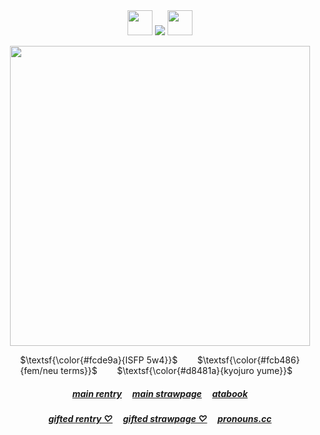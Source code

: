 <div align="center">
<img src="https://64.media.tumblr.com/08f1157e4fb62352185b36afec10b822/67f379b253a55304-79/s75x75_c1/2dd301de7828b4fb0d8607ba40db757cc46bd729.gifv" width="40" height="40" />  <img src="https://komarev.com/ghpvc/?username=kyostro&label=>ᴗ<&color=d96303" /> <img src="https://64.media.tumblr.com/581809eba389f8d2ccce2c57b2eb9b8a/67f379b253a55304-15/s75x75_c1/f4206f7a9cad6744daa64d2f7c4a7afb3c4970be.gifv" width="40" height="40" />
<div align="center">

 <p align="center">
<p align="center"> 


[<img src="https://i.imgur.com/B2qUgut.gif" width="480" height="480" />](https://x.com/renmom0510/status/1945198741847245281)
<p align="center"> 
$\textsf{\color{#fcde9a}{ISFP 5w4}}$ ‎ ‎ ‎ ‎ ‎ ‎ ‎   $\textsf{\color{#fcb486}{fem/neu terms}}$  ‎ ‎ ‎ ‎ ‎ ‎ ‎   $\textsf{\color{#d8481a}{kyojuro yume}}$  ‎ ‎ ‎ 

  ##### ‎‎[main rentry](https://rentry.co/kyostro) ‎ ‎‎  ‎‎ ‎‎ [main strawpage](https://kyojurodraws.straw.page/) ‎ ‎‎  ‎‎ ‎‎ [atabook](https://kyostro.atabook.org/)
  ##### ‎‎[gifted rentry ♡](https://rentry.co/kyojuro-rengoku) ‎ ‎‎  ‎‎ ‎‎ [gifted strawpage ♡](https://rengoku.straw.page/) ‎ ‎‎  ‎‎ ‎‎ [pronouns.cc](https://pronouns.cc/@kyojuro)
